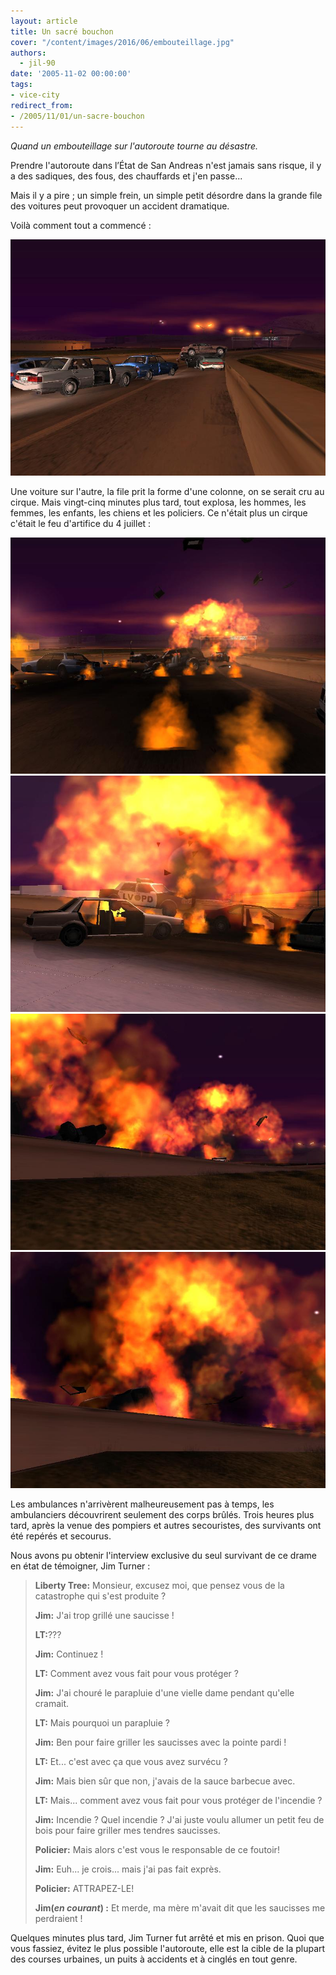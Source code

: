 ```yaml
---
layout: article
title: Un sacré bouchon
cover: "/content/images/2016/06/embouteillage.jpg"
authors:
  - jil-90
date: '2005-11-02 00:00:00'
tags:
- vice-city
redirect_from:
- /2005/11/01/un-sacre-bouchon
---
```


_Quand un embouteillage sur l'autoroute tourne au désastre._

Prendre l'autoroute dans l’État de San Andreas n'est jamais sans risque, il y a des sadiques, des fous, des chauffards et j'en passe...

Mais il y a pire ; un simple frein, un simple petit désordre dans la grande file des voitures peut provoquer un accident dramatique.

Voilà comment tout a commencé :

![](/content/images/2005/01/embouteillage1.jpg)

Une voiture sur l'autre, la file prit la forme d'une colonne, on se serait cru au cirque. Mais vingt-cinq minutes plus tard, tout explosa, les hommes, les femmes, les enfants, les chiens et les policiers. Ce n'était plus un cirque c'était le feu d'artifice du 4 juillet :

![](/content/images/2005/01/embouteillage2.jpg)
![](/content/images/2005/01/embouteillage3.jpg)
![](/content/images/2005/01/embouteillage4.jpg)
![](/content/images/2005/01/embouteillage5.jpg)

Les ambulances n'arrivèrent malheureusement pas à temps, les ambulanciers découvrirent seulement des corps brûlés. Trois heures plus tard, après la venue des pompiers et autres secouristes, des survivants ont été repérés et secourus.

Nous avons pu obtenir l'interview exclusive du seul survivant de ce drame en état de témoigner, Jim Turner :

> **Liberty Tree:** Monsieur, excusez moi, que pensez vous de la catastrophe qui s'est produite ?
> 
> **Jim:** J'ai trop grillé une saucisse !
> 
> **LT:**???
> 
> **Jim:** Continuez !
> 
> **LT:** Comment avez vous fait pour vous protéger ?
> 
> **Jim:** J'ai chouré le parapluie d'une vielle dame pendant qu'elle cramait.
> 
> **LT:** Mais pourquoi un parapluie ?
> 
> **Jim:** Ben pour faire griller les saucisses avec la pointe pardi !
> 
> **LT:** Et... c'est avec ça que vous avez survécu ?
> 
> **Jim:** Mais bien sûr que non, j'avais de la sauce barbecue avec.
> 
> **LT:** Mais... comment avez vous fait pour vous protéger de l'incendie ?
> 
> **Jim:** Incendie ? Quel incendie ? J'ai juste voulu allumer un petit feu de bois pour faire griller mes tendres saucisses.
> 
> **Policier:** Mais alors c'est vous le responsable de ce foutoir!
> 
> **Jim:** Euh... je crois... mais j'ai pas fait exprès.
> 
> **Policier:** ATTRAPEZ-LE!
> 
> **Jim(_en courant_) :** Et merde, ma mère m'avait dit que les saucisses me perdraient !

Quelques minutes plus tard, Jim Turner fut arrêté et mis en prison. Quoi que vous fassiez, évitez le plus possible l'autoroute, elle est la cible de la plupart des courses urbaines, un puits à accidents et à cinglés en tout genre.